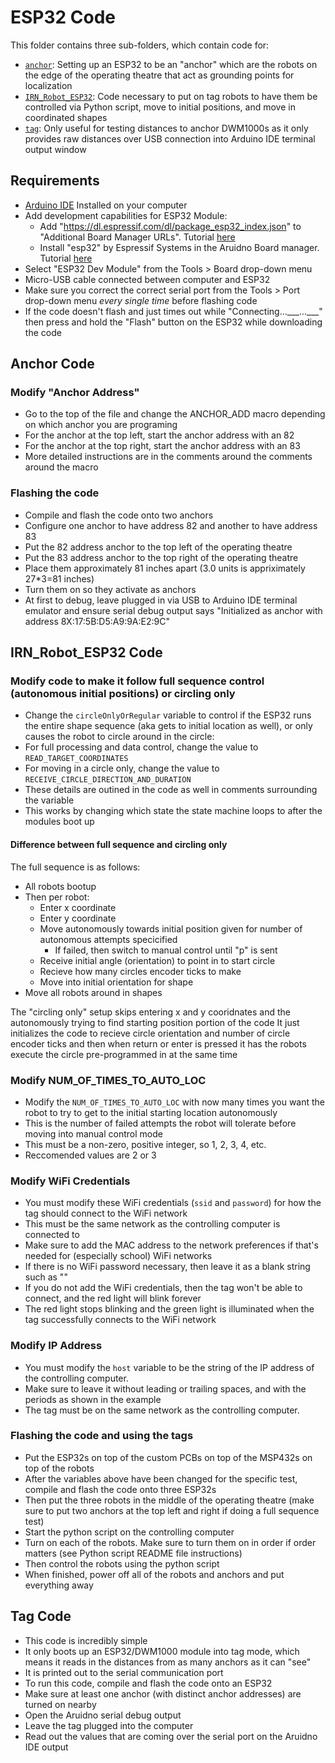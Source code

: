# ESP32 Code

This folder contains three sub-folders, which contain code for:
- [`anchor`](./anchor/): Setting up an ESP32 to be an "anchor" which are the robots on the edge of the operating theatre that act as grounding points for localization
- [`IRN_Robot_ESP32`](./IRN_Robot_ESP32/): Code necessary to put on tag robots to have them be controlled via Python script, move to initial positions, and move in coordinated shapes
- [`tag`](./tag/): Only useful for testing distances to anchor DWM1000s as it only provides raw distances over USB connection into Arduino IDE terminal output window


## Requirements
- [Arduino IDE](https://www.arduino.cc/en/software) Installed on your computer 
- Add development capabilities for ESP32 Module:
   - Add "https://dl.espressif.com/dl/package_esp32_index.json" to "Additional Board Manager URLs". Tutorial [here](https://support.arduino.cc/hc/en-us/articles/360016466340-Add-or-remove-third-party-boards-in-Boards-Manager)
   - Install "esp32" by Espressif Systems in the Aruidno Board manager. Tutorial [here](https://support.arduino.cc/hc/en-us/articles/360016119519-Add-boards-to-Arduino-IDE)
- Select "ESP32 Dev Module" from the Tools > Board drop-down menu
- Micro-USB cable connected between computer and ESP32 
- Make sure you correct the correct serial port from the Tools > Port drop-down menu *every single time* before flashing code 
- If the code doesn't flash and just times out while "Connecting...\_\_\_...\_\_\_" then press and hold the "Flash" button on the ESP32 while downloading the code


## Anchor Code

### Modify "Anchor Address"
- Go to the top of the file and change the ANCHOR_ADD macro depending on which anchor you are programing
- For the anchor at the top left, start the anchor address with an 82
- For the anchor at the top right, start the anchor address with an 83
- More detailed instructions are in the comments around the comments around the macro

### Flashing the code
- Compile and flash the code onto two anchors
- Configure one anchor to have address 82 and another to have address 83
- Put the 82 address anchor to the top left of the operating theatre
- Put the 83 address anchor to the top right of the operating theatre
- Place them approximately 81 inches apart (3.0 units is appriximately 27*3=81 inches)
- Turn them on so they activate as anchors
- At first to debug, leave plugged in via USB to Arduino IDE terminal emulator and ensure serial debug output says "Initialized as anchor with address 8X:17:5B:D5:A9:9A:E2:9C"


## IRN_Robot_ESP32 Code


### Modify code to make it follow full sequence control (autonomous initial positions) or circling only
- Change the `circleOnlyOrRegular` variable to control if the ESP32 runs the entire shape sequence (aka gets to initial location as well), or only causes the robot to circle around in the circle:
- For full processing and data control, change the value to `READ_TARGET_COORDINATES`
- For moving in a circle only, change the value to `RECEIVE_CIRCLE_DIRECTION_AND_DURATION`
- These details are outined in the code as well in comments surrounding the variable
- This works by changing which state the state machine loops to after the modules boot up

#### Difference between full sequence and circling only
The full sequence is as follows:
- All robots bootup
- Then per robot: 
  -  Enter x coordinate
  -  Enter y coordinate
  -  Move autonomously towards initial position given for number of autonomous attempts specicified
        - If failed, then switch to manual control until "p" is sent
  - Receive initial angle (orientation) to point in to start circle
  - Recieve how many circles encoder ticks to make
  - Move into initial orientation for shape
- Move all robots around in shapes

The "circling only" setup skips entering x and y cooridnates and the autonomously trying to find starting position portion of the code
It just initializes the code to recieve circle orientation and number of circle encoder ticks and then when return or enter is pressed it has the robots execute the circle pre-programmed in at the same time 


### Modify NUM_OF_TIMES_TO_AUTO_LOC
- Modify the `NUM_OF_TIMES_TO_AUTO_LOC` with now many times you want the robot to try to get to the initial starting location autonomously
- This is the number of failed attempts the robot will tolerate before moving into manual control mode
- This must be a non-zero, positive integer, so 1, 2, 3, 4, etc.
- Reccomended values are 2 or 3

### Modify WiFi Credentials
- You must modify these WiFi credentials (`ssid` and `password`) for how the tag should connect to the WiFi network
- This must be the same network as the controlling computer is connected to
- Make sure to add the MAC address to the network preferences if that's needed for (especially school) WiFi networks
- If there is no WiFi password necessary, then leave it as a blank string such as ""
- If you do not add the WiFi credentials, then the tag won't be able to connect, and the red light will blink forever
- The red light stops blinking and the green light is illuminated when the tag successfully connects to the WiFi network

### Modify IP Address
- You must modify the `host` variable to be the string of the IP address of the controlling computer. 
- Make sure to leave it without leading or trailing spaces, and with the periods as shown in the example
- The tag must be on the same network as the controlling computer.



### Flashing the code and using the tags
- Put the ESP32s on top of the custom PCBs on top of the MSP432s on top of the robots 
- After the variables above have been changed for the specific test, compile and flash the code onto three ESP32s 
- Then put the three robots in the middle of the operating theatre (make sure to put two anchors at the top left and right if doing a full sequence test)
- Start the python script on the controlling computer
- Turn on each of the robots. Make sure to turn them on in order if order matters (see Python script README file instructions)
- Then control the robots using the python script
- When finished, power off all of the robots and anchors and put everything away




## Tag Code
- This code is incredibly simple
- It only boots up an ESP32/DWM1000 module into tag mode, which means it reads in the distances from as many anchors as it can "see"
- It is printed out to the serial communication port
- To run this code, compile and flash the code onto an ESP32
- Make sure at least one anchor (with distinct anchor addresses) are turned on nearby
- Open the Aruidno serial debug output
- Leave the tag plugged into the computer
- Read out the values that are coming over the serial port on the Aruidno IDE output 